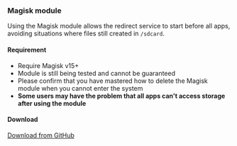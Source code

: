 ### Magisk module

Using the Magisk module allows the redirect service to start before all apps, avoiding situations where files still created in `/sdcard`.

#### Requirement

* Require Magisk v15+
* Module is still being tested and cannot be guaranteed
* Please confirm that you have mastered how to delete the Magisk module when you cannot enter the system
* **Some users may have the problem that all apps can't access storage after using the module**

#### Download

[Download from GitHub](https://github.com/RikkaApps/StorageRedirect-assets/raw/master/assets/magisk-module.zip)